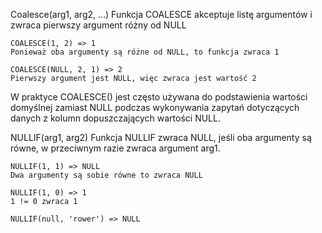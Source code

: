 Coalesce(arg1, arg2, ...)
Funkcja COALESCE akceptuje listę argumentów i zwraca pierwszy argument różny od NULL
```
COALESCE(1, 2) => 1
Ponieważ oba argumenty są różne od NULL, to funkcja zwraca 1

COALESCE(NULL, 2, 1) => 2
Pierwszy argument jest NULL, więc zwraca jest wartość 2
```
W praktyce COALESCE() jest często używana do podstawienia wartości domyślnej zamiast NULL podczas wykonywania zapytań dotyczących danych z kolumn dopuszczających wartości NULL.

NULLIF(arg1, arg2)
Funkcja NULLIF zwraca NULL, jeśli oba argumenty są równe, w przeciwnym razie zwraca argument arg1.
```
NULLIF(1, 1) => NULL
Dwa argumenty są sobie równe to zwraca NULL

NULLIF(1, 0) => 1
1 != 0 zwraca 1

NULLIF(null, 'rower') => NULL
```